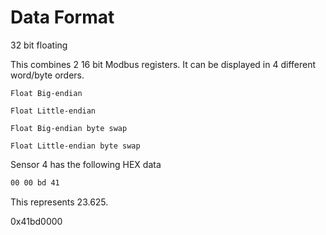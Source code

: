 # Data Format

32 bit floating

This combines 2 16 bit Modbus registers. It can be displayed in 4 different word/byte orders.

    Float Big-endian

    Float Little-endian

    Float Big-endian byte swap

    Float Little-endian byte swap
	
	

Sensor 4 has the following HEX data

```bash
00 00 bd 41
```

This represents 23.625.


0x41bd0000

